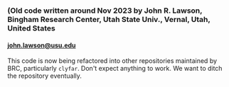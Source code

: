 ### (Old code written around Nov 2023 by John R. Lawson, Bingham Research Center, Utah State Univ., Vernal, Utah, United States 
#### john.lawson@usu.edu

This code is now being refactored into other repositories maintained by BRC, particularly `clyfar`. Don't expect anything to work. We want to ditch the repository eventually.
